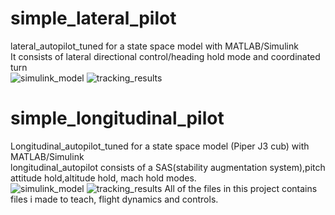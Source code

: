 # simple_lateral_pilot
lateral_autopilot_tuned for a state space model with MATLAB/Simulink<br/>
It consists of lateral directional control/heading hold mode and coordinated turn<br/>
![simulink_model](https://github.com/yuthikasagarage/simple_pilot/blob/master/1.png)
![tracking_results](https://github.com/yuthikasagarage/simple_pilot/blob/master/2.png)
# simple_longitudinal_pilot
Longitudinal_autopilot_tuned for a state space model (Piper J3 cub) with MATLAB/Simulink<br/>
longitudinal_autopilot consists of a SAS(stability augmentation system),pitch attitude hold,altitude hold, mach hold modes.<br/>
![simulink_model](https://github.com/yuthikasagarage/simple_pilot/blob/master/4.png)
![tracking_results](https://github.com/yuthikasagarage/simple_pilot/blob/master/5.png)
All of the files in this project contains files i made to teach, flight dynamics and controls.<br/>
